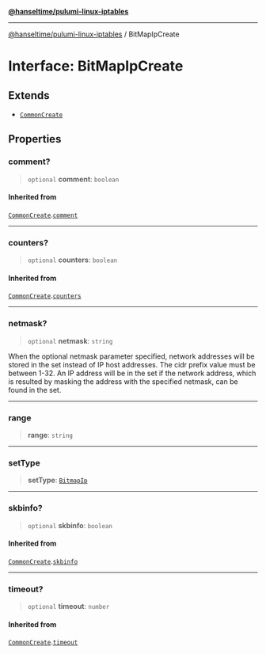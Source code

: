 [**@hanseltime/pulumi-linux-iptables**](../README.md)

***

[@hanseltime/pulumi-linux-iptables](../README.md) / BitMapIpCreate

# Interface: BitMapIpCreate

## Extends

- [`CommonCreate`](CommonCreate.md)

## Properties

### comment?

> `optional` **comment**: `boolean`

#### Inherited from

[`CommonCreate`](CommonCreate.md).[`comment`](CommonCreate.md#comment)

***

### counters?

> `optional` **counters**: `boolean`

#### Inherited from

[`CommonCreate`](CommonCreate.md).[`counters`](CommonCreate.md#counters)

***

### netmask?

> `optional` **netmask**: `string`

When the optional netmask parameter specified, network addresses will be stored in the set instead of IP host addresses. The cidr prefix value must be between 1-32. An IP address will be in the set if the network address, which is resulted by masking the address with the specified netmask, can be found in the set.

***

### range

> **range**: `string`

***

### setType

> **setType**: [`BitmapIp`](../enumerations/SetTypes.md#bitmapip)

***

### skbinfo?

> `optional` **skbinfo**: `boolean`

#### Inherited from

[`CommonCreate`](CommonCreate.md).[`skbinfo`](CommonCreate.md#skbinfo)

***

### timeout?

> `optional` **timeout**: `number`

#### Inherited from

[`CommonCreate`](CommonCreate.md).[`timeout`](CommonCreate.md#timeout)
